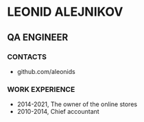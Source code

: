 # LEONID ALEJNIKOV 
## QA ENGINEER
### CONTACTS
* github.com/aleonids
### WORK EXPERIENCE
* 2014-2021, The owner of the online stores
* 2010-2014, Chief accountant
